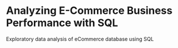 # Analyzing E-Commerce Business Performance with SQL
Exploratory data analysis of eCommerce database using SQL
